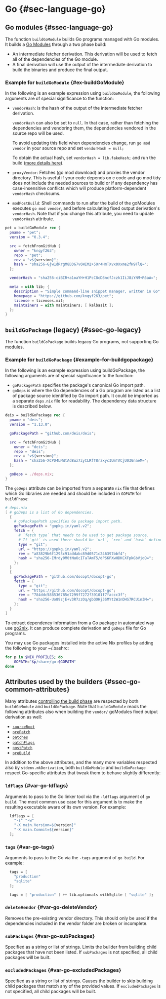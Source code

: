 # Go {#sec-language-go}

## Go modules {#ssec-language-go}

The function `buildGoModule` builds Go programs managed with Go modules. It builds a [Go Modules](https://github.com/golang/go/wiki/Modules) through a two phase build:

- An intermediate fetcher derivation. This derivation will be used to fetch all of the dependencies of the Go module.
- A final derivation will use the output of the intermediate derivation to build the binaries and produce the final output.

### Example for `buildGoModule` {#ex-buildGoModule}

In the following is an example expression using `buildGoModule`, the following arguments are of special significance to the function:

- `vendorHash`: is the hash of the output of the intermediate fetcher derivation.

  `vendorHash` can also be set to `null`.
  In that case, rather than fetching the dependencies and vendoring them, the dependencies vendored in the source repo will be used.

  To avoid updating this field when dependencies change, run `go mod vendor` in your source repo and set `vendorHash = null;`

  To obtain the actual hash, set `vendorHash = lib.fakeHash;` and run the build ([more details here](#sec-source-hashes)).
- `proxyVendor`: Fetches (go mod download) and proxies the vendor directory. This is useful if your code depends on c code and go mod tidy does not include the needed sources to build or if any dependency has case-insensitive conflicts which will produce platform-dependent `vendorHash` checksums.
- `modPostBuild`: Shell commands to run after the build of the goModules executes `go mod vendor`, and before calculating fixed output derivation's `vendorHash`. Note that if you change this attribute, you need to update `vendorHash` attribute.

```nix
pet = buildGoModule rec {
  pname = "pet";
  version = "0.3.4";

  src = fetchFromGitHub {
    owner = "knqyf263";
    repo = "pet";
    rev = "v${version}";
    hash = "sha256-Gjw1dRrgM8D3G7v6WIM2+50r4HmTXvx0Xxme2fH9TlQ=";
  };

  vendorHash = "sha256-ciBIR+a1oaYH+H1PcC8cD8ncfJczk1IiJ8iYNM+R6aA=";

  meta = with lib; {
    description = "Simple command-line snippet manager, written in Go";
    homepage = "https://github.com/knqyf263/pet";
    license = licenses.mit;
    maintainers = with maintainers; [ kalbasit ];
  };
}
```

## `buildGoPackage` (legacy) {#ssec-go-legacy}

The function `buildGoPackage` builds legacy Go programs, not supporting Go modules.

### Example for `buildGoPackage` {#example-for-buildgopackage}

In the following is an example expression using buildGoPackage, the following arguments are of special significance to the function:

- `goPackagePath` specifies the package's canonical Go import path.
- `goDeps` is where the Go dependencies of a Go program are listed as a list of package source identified by Go import path. It could be imported as a separate `deps.nix` file for readability. The dependency data structure is described below.

```nix
deis = buildGoPackage rec {
  pname = "deis";
  version = "1.13.0";

  goPackagePath = "github.com/deis/deis";

  src = fetchFromGitHub {
    owner = "deis";
    repo = "deis";
    rev = "v${version}";
    hash = "sha256-XCPD4LNWtAd8uz7zyCLRfT8rzxycIUmTACjU03GnaeM=";
  };

  goDeps = ./deps.nix;
}
```

The `goDeps` attribute can be imported from a separate `nix` file that defines which Go libraries are needed and should be included in `GOPATH` for `buildPhase`:

```nix
# deps.nix
[ # goDeps is a list of Go dependencies.
  {
    # goPackagePath specifies Go package import path.
    goPackagePath = "gopkg.in/yaml.v2";
    fetch = {
      # `fetch type` that needs to be used to get package source.
      # If `git` is used there should be `url`, `rev` and `hash` defined next to it.
      type = "git";
      url = "https://gopkg.in/yaml.v2";
      rev = "a83829b6f1293c91addabc89d0571c246397bbf4";
      hash = "sha256-EMrdy0M0tNuOcITaTAmT5/dPSKPXwHDKCXFpkGbVjdQ=";
    };
  }
  {
    goPackagePath = "github.com/docopt/docopt-go";
    fetch = {
      type = "git";
      url = "https://github.com/docopt/docopt-go";
      rev = "784ddc588536785e7299f7272f39101f7faccc3f";
      hash = "sha256-Uo89zjE+v3R7zzOq/gbQOHj3SMYt2W1nDHS7RCUin3M=";
    };
  }
]
```

To extract dependency information from a Go package in automated way use [go2nix](https://github.com/kamilchm/go2nix). It can produce complete derivation and `goDeps` file for Go programs.

You may use Go packages installed into the active Nix profiles by adding the following to your ~/.bashrc:

```bash
for p in $NIX_PROFILES; do
    GOPATH="$p/share/go:$GOPATH"
done
```

## Attributes used by the builders {#ssec-go-common-attributes}

Many attributes [controlling the build phase](#variables-controlling-the-build-phase) are respected by both `buildGoModule` and `buildGoPackage`. Note that `buildGoModule` reads the following attributes also when building the `vendor/` goModules fixed output derivation as well:

- [`sourceRoot`](#var-stdenv-sourceRoot)
- [`prePatch`](#var-stdenv-prePatch)
- [`patches`](#var-stdenv-patches)
- [`patchFlags`](#var-stdenv-patchFlags)
- [`postPatch`](#var-stdenv-postPatch)
- [`preBuild`](#var-stdenv-preBuild)

In addition to the above attributes, and the many more variables respected also by `stdenv.mkDerivation`, both `buildGoModule` and `buildGoPackage` respect Go-specific attributes that tweak them to behave slightly differently:

### `ldflags` {#var-go-ldflags}

Arguments to pass to the Go linker tool via the `-ldflags` argument of `go build`. The most common use case for this argument is to make the resulting executable aware of its own version. For example:

```nix
  ldflags = [
    "-s" "-w"
    "-X main.Version=${version}"
    "-X main.Commit=${version}"
  ];
```

### `tags` {#var-go-tags}

Arguments to pass to the Go via the `-tags` argument of `go build`. For example:

```nix
  tags = [
    "production"
    "sqlite"
  ];
```

```nix
  tags = [ "production" ] ++ lib.optionals withSqlite [ "sqlite" ];
```

### `deleteVendor` {#var-go-deleteVendor}

Removes the pre-existing vendor directory. This should only be used if the dependencies included in the vendor folder are broken or incomplete.

### `subPackages` {#var-go-subPackages}

Specified as a string or list of strings. Limits the builder from building child packages that have not been listed. If `subPackages` is not specified, all child packages will be built.

### `excludedPackages` {#var-go-excludedPackages}

Specified as a string or list of strings. Causes the builder to skip building child packages that match any of the provided values. If `excludedPackages` is not specified, all child packages will be built.
